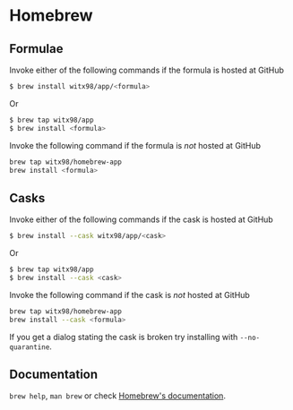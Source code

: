 # Homebrew

## Formulae
Invoke either of the following commands if the formula is hosted at GitHub

```sh
$ brew install witx98/app/<formula>
```

Or

```sh
$ brew tap witx98/app
$ brew install <formula>
```

Invoke the following command if the formula is *not* hosted at GitHub

```sh
brew tap witx98/homebrew-app 
brew install <formula>
```

## Casks
Invoke either of the following commands if the cask is hosted at GitHub

```sh
$ brew install --cask witx98/app/<cask>
```

Or

```sh
$ brew tap witx98/app
$ brew install --cask <cask>
```

Invoke the following command if the cask is *not* hosted at GitHub

```sh
brew tap witx98/homebrew-app 
brew install --cask <formula>
```

If you get a dialog stating the cask is broken try installing with `--no-quarantine`.

## Documentation
`brew help`, `man brew` or check [Homebrew's documentation](https://docs.brew.sh).
